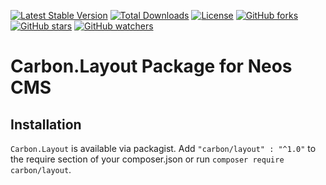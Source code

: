[![Latest Stable Version](https://poser.pugx.org/carbon/layout/v/stable)](https://packagist.org/packages/carbon/layout)
[![Total Downloads](https://poser.pugx.org/carbon/layout/downloads)](https://packagist.org/packages/carbon/layout)
[![License](https://poser.pugx.org/carbon/layout/license)](LICENSE)
[![GitHub forks](https://img.shields.io/github/forks/CarbonPackages/Carbon.Layout.svg?style=social&label=Fork)](https://github.com/CarbonPackages/Carbon.Layout/fork)
[![GitHub stars](https://img.shields.io/github/stars/CarbonPackages/Carbon.Layout.svg?style=social&label=Stars)](https://github.com/CarbonPackages/Carbon.Layout/stargazers)
[![GitHub watchers](https://img.shields.io/github/watchers/CarbonPackages/Carbon.Layout.svg?style=social&label=Watch)](https://github.com/CarbonPackages/Carbon.Layout/subscription)

# Carbon.Layout Package for Neos CMS

## Installation

`Carbon.Layout` is available via packagist. Add `"carbon/layout" : "^1.0"`
to the require section of your composer.json or run `composer require carbon/layout`.
